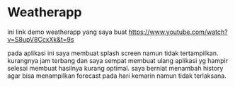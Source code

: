 # Weatherapp


ini link demo weatherapp yang saya buat
https://www.youtube.com/watch?v=S8upV8CcxXk&t=9s
 
pada aplikasi ini saya membuat splash screen namun tidak tertampilkan. kurangnya jam terbang dan saya sempat membuat ulang aplikasi yg hampir selesai membuat hasilnya kurang optimal. saya berniat menambah history agar bisa menampilkan forecast pada hari kemarin namun tidak terlaksana.
